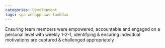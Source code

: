 ```yaml
---
categories: Development
tags: spa webapp aws lambdax
---
```



Ensuring team members were empowered, accountable and engaged on a personal level with weekly 1-2-1, identifying & ensuring individual motivations are captured & challenged appropriately


